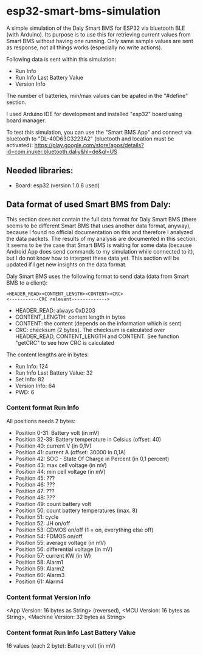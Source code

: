 # esp32-smart-bms-simulation
A simple simulation of the Daly Smart BMS for ESP32 via bluetooth BLE (with Arduino). Its purpose is to use this for retrieving current values from Smart BMS without having one running. Only same sample values are sent as response, not all things works (especially no write actions).

Following data is sent within this simulation:
- Run Info
- Run Info Last Battery Value
- Version Info

The number of batteries, min/max values can be apated in the "#define" section.

I used Arduino IDE for development and installed "esp32" board using board manager.

To test this simulation, you can use the "Smart BMS App" and connect via bluetooth to "DL-40D63C3223A2" (bluetooth and location must be activated): https://play.google.com/store/apps/details?id=com.inuker.bluetooth.daliy&hl=de&gl=US

## Needed libraries:
- Board: esp32 (version 1.0.6 used)

## Data format of used Smart BMS from Daly:
This section does not contain the full data format for Daly Smart BMS (there seems to be different Smart BMS that uses another data format, anyway), because I found no official documentation on this and therefore I analyzed the data packets. The results of my analysis are documented in this section. It seems to be the case that Smart BMS is waiting for some data (because Android App does send commands to my simulation while connected to it), but I do not know how to interpret these data yet.
This section will be updated if I get new insights on the data format.

Daly Smart BMS uses the following format to send data (data from Smart BMS to a client):

```
<HEADER_READ><CONTENT_LENGTH><CONTENT><CRC>
<-----------CRC relevant------------->
```
- HEADER_READ: always 0xD203
- CONTENT_LENGTH: content length in bytes
- CONTENT: the content (depends on the information which is sent)
- CRC: checksum (2 bytes). The checksum is calculated over HEADER_READ, CONTENT_LENGTH and CONTENT. See function "getCRC" to see how CRC is calculated

The content lengths are in bytes:
- Run Info: 124
- Run Info Last Battery Value: 32
- Set Info: 82
- Version Info: 64
- PWD: 6

### Content format Run Info
All positions needs 2 bytes:
- Position 0-31: Battery volt (in mV)
- Position 32-39: Battery temperature in Celsius (offset: 40)
- Position 40: current V (in 0,1V)
- Position 41: current A (offset: 30000 in 0,1A)
- Position 42: SOC - State Of Charge in Percent (in 0,1 percent)
- Position 43: max cell voltage (in mV)
- Position 44: min cell voltage (in mV)
- Position 45: ???
- Position 46: ???
- Position 47: ???
- Position 48: ???
- Position 49: count battery volt
- Position 50: count battery temperatures (max. 8)
- Position 51: cycle
- Position 52: JH on/off
- Position 53: CDMOS on/off (1 = on, everything else off)
- Position 54: FDMOS on/off
- Position 55: average voltage (in mV)
- Position 56: differential voltage (in mV)   
- Position 57: current KW (in W)
- Position 58: Alarm1
- Position 59: Alarm2
- Position 60: Alarm3
- Position 61: Alarm4

### Content format Version Info
<App Version: 16 bytes as String> (reversed), <MCU Version: 16 bytes as String>, <Machine Version: 32 bytes as String>

### Content format Run Info Last Battery Value
16 values (each 2 byte): Battery volt (in mV)
